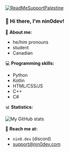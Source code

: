 [![ReadMeSupportPalestine](https://raw.githubusercontent.com/Safouene1/support-palestine-banner/master/banner-support.svg)](https://github.com/Safouene1/support-palestine-banner)
### 👋 Hi there, I'm nin0dev!
📑 **About me:**
- he/him pronouns
- student
- Canadian

💻 **Programming skills:**
- Python
- Kotlin
- HTML/CSS/JS
- C++
- C#

📊 **Statistics:**

![My GitHub stats](https://github-readme-stats.vercel.app/api?username=nin0-dev)

📨 **Reach me at:**
- `nin0.dev` (discord)
- [support@nin0dev.com](mailto:support@nin0dev.com)

